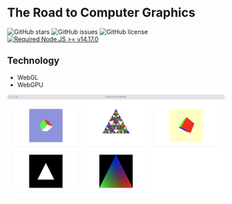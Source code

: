 # The Road to Computer Graphics

![GitHub stars](https://img.shields.io/github/stars/m1911star/grahics?color=fa6470&style=flat)
![GitHub issues](https://img.shields.io/github/issues/m1911star/grahics?color=d8b22d&style=flat)
![GitHub license](https://img.shields.io/github/license/m1911star/grahics?style=flat)
[![Required Node.JS >= v14.17.0](https://img.shields.io/static/v1?label=node&message=%3E=14.17.0&logo=node.js&color=3f893e&style=flat)](https://nodejs.org/about/releases)


## Technology

- WebGL
- WebGPU

![gallery](./screenshots/gallery.png)